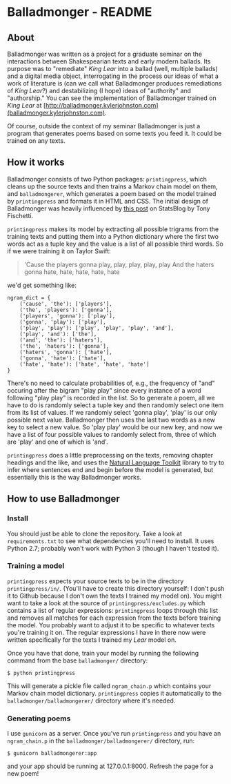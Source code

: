 # Balladmonger - README

## About

Balladmonger was written as a project for a graduate seminar on the interactions between Shakespearian texts and early modern ballads. Its purpose was to "remediate" *King Lear* into a ballad (well, multiple ballads) and a digital media object, interrogating in the process our ideas of what a work of literature is (can we call what Balladmonger produces remediations of *King Lear*?) and destabilizing (I hope) ideas of "authority" and "authorship." You can see the implementation of Balladmonger trained on *King Lear* at [http://balladmonger.kylerjohnston.com](balladmonger.kylerjohnston.com).

Of course, outside the context of my seminar Balladmonger is just a program that generates poems based on some texts you feed it. It could be trained on any texts.

## How it works

Balladmonger consists of two Python packages: `printingpress`, which cleans up the source texts and then trains a Markov chain model on them, and `balladmongerer`, which generates a poem based on the model trained by `printingpress` and formats it in HTML and CSS. The initial design of Balladmonger was heavily influenced by [this post](http://www.statsblogs.com/2014/02/20/how-to-fake-a-sophisticated-knowledge-of-wine-with-markov-chains/) on StatsBlog by Tony Fischetti. 

`printingpress` makes its model by extracting all possible trigrams from the training texts and putting them into a Python dictionary where the first two words act as a tuple key and the value is a list of all possible third words. So if we were training it on Taylor Swift:

> 'Cause the players gonna play, play, play, play, play
> And the haters gonna hate, hate, hate, hate, hate

we'd get something like:

```
ngram_dict = {
    ('cause', 'the'): ['players'],
    ('the', 'players'): ['gonna'],
    ('players', 'gonna'): ['play'],
    ('gonna', 'play'): ['play'],
    ('play', 'play'): ['play', 'play', 'play', 'and'],
    ('play', 'and'): ['the'],
    ('and', 'the'): ['haters'],
    ('the', 'haters'): ['gonna'],
    ('haters', 'gonna'): ['hate'],
    ('gonna', 'hate'): ['hate'],
    ('hate', 'hate'): ['hate', 'hate', 'hate']
}
```

There's no need to calculate probabilities of, e.g., the frequency of "and" occuring after the bigram "play play" since every instance of a word following "play play" is recorded in the list. So to generate a poem, all we have to do is randomly select a tuple key and then randomly select one item from its list of values. If we randomly select 'gonna play', 'play' is our only possible next value. Balladmonger then uses the last two words as a new key to select a new value. So 'play play' would be our new key, and now we have a list of four possible values to randomly select from, three of which are 'play' and one of which is 'and'.

`printingpress` does a little preprocessing on the texts, removing chapter headings and the like, and uses the [Natural Language Toolkit](http://www.nltk.org) library to try to infer where sentences end and begin before the model is generated, but essentially this is the way Balladmonger works.

## How to use Balladmonger
### Install
You should just be able to clone the repository. Take a look at `requirements.txt` to see what dependencies you'll need to install. It uses Python 2.7; probably won't work with Python 3 (though I haven't tested it).

### Training a model
`printingpress` expects your source texts to be in the directory `printingpress/in/`. (You'll have to create this directory yourself: I don't push it to Github because I don't own the texts I trained my model on). You might want to take a look at the source of `printingpress/excludes.py` which contains a list of regular expressions: `printingpress` loops through this list and removes all matches for each expression from the texts before training the model. You probably want to adjust it to be specific to whatever texts you're training it on. The regular expressions I have in there now were written specifically for the texts I trained my *Lear* model on.

Once you have that done, train your model by running the following command from the base `balladmonger/` directory:

`$ python printingpress`

This will generate a pickle file called `ngram_chain.p` which contains your Markov chain model dictionary. `printingpress` copies it automatically to the `balladmonger/balladmongerer/` directory where it's needed.

### Generating poems
I use `gunicorn` as a server. Once you've run `printingpress` and you have an `ngram_chain.p` in the `balladmonger/balladmongerer/` directory, run:

`$ gunicorn balladmongerer:app`

and your app should be running at 127.0.0.1:8000. Refresh the page for a new poem!
